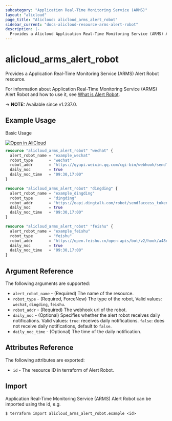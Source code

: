 ```yaml
---
subcategory: "Application Real-Time Monitoring Service (ARMS)"
layout: "alicloud"
page_title: "Alicloud: alicloud_arms_alert_robot"
sidebar_current: "docs-alicloud-resource-arms-alert-robot"
description: |-
  Provides a Alicloud Application Real-Time Monitoring Service (ARMS) Alert Robot resource.
---
```


# alicloud_arms_alert_robot

Provides a Application Real-Time Monitoring Service (ARMS) Alert Robot resource.

For information about Application Real-Time Monitoring Service (ARMS) Alert Robot and how to use it, see [What is Alert Robot](https://next.api.alibabacloud.com/document/ARMS/2019-08-08/CreateOrUpdateIMRobot).

-> **NOTE:** Available since v1.237.0.

## Example Usage

Basic Usage

<div style="display: block;margin-bottom: 40px;"><div class="oics-button" style="float: right;position: absolute;margin-bottom: 10px;">
  <a href="https://api.aliyun.com/api-tools/terraform?resource=alicloud_arms_alert_robot&exampleId=bb18d5b9-0088-3372-d9c0-fc554d0d65c5fecbdba1&activeTab=example&spm=docs.r.arms_alert_robot.0.bb18d5b900&intl_lang=EN_US" target="_blank">
    <img alt="Open in AliCloud" src="https://img.alicdn.com/imgextra/i1/O1CN01hjjqXv1uYUlY56FyX_!!6000000006049-55-tps-254-36.svg" style="max-height: 44px; max-width: 100%;">
  </a>
</div></div>

```terraform
resource "alicloud_arms_alert_robot" "wechat" {
  alert_robot_name = "example_wechat"
  robot_type       = "wechat"
  robot_addr       = "https://qyapi.weixin.qq.com/cgi-bin/webhook/send?key=1c704e23"
  daily_noc        = true
  daily_noc_time   = "09:30,17:00"
}

resource "alicloud_arms_alert_robot" "dingding" {
  alert_robot_name = "example_dingding"
  robot_type       = "dingding"
  robot_addr       = "https://oapi.dingtalk.com/robot/send?access_token=1c704e23"
  daily_noc        = true
  daily_noc_time   = "09:30,17:00"
}

resource "alicloud_arms_alert_robot" "feishu" {
  alert_robot_name = "example_feishu"
  robot_type       = "feishu"
  robot_addr       = "https://open.feishu.cn/open-apis/bot/v2/hook/a48efa01"
  daily_noc        = true
  daily_noc_time   = "09:30,17:00"
}
```

## Argument Reference

The following arguments are supported:

* `alert_robot_name` - (Required) The name of the resource.
* `robot_type` - (Required, ForceNew) The type of the robot, Valid values: `wechat`, `dingding`, `feishu`.
* `robot_addr` - (Required) The webhook url of the robot.
* `daily_noc` - (Optional) Specifies whether the alert robot receives daily notifications. Valid values: `true`: receives daily notifications. `false`: does not receive daily notifications, default to `false`.
* `daily_noc_time` - (Optional) The time of the daily notification.

## Attributes Reference

The following attributes are exported:

* `id` - The resource ID in terraform of Alert Robot.

## Import

Application Real-Time Monitoring Service (ARMS) Alert Robot can be imported using the id, e.g.

```shell
$ terraform import alicloud_arms_alert_robot.example <id>
```
